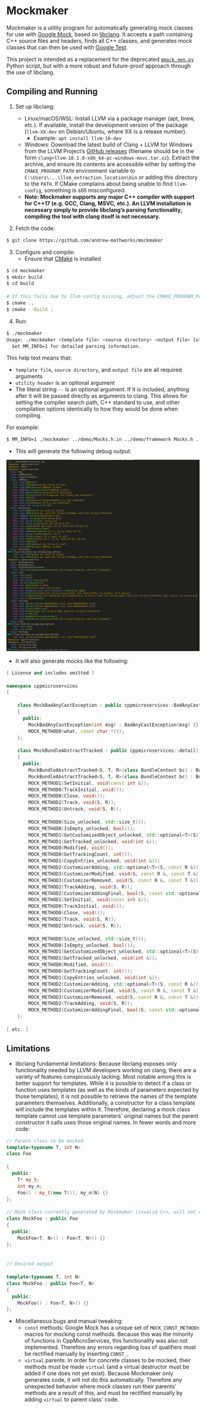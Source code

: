 # Mockmaker

Mockmaker is a utility program for automatically generating mock classes for use with [Google Mock](https://google.github.io/googletest/gmock_cook_book.html), based on [libclang](https://clang.llvm.org/doxygen/group__CINDEX.html).  It accepts a path containing C++ source files and headers, finds all C++ classes, and generates mock classes that can then be used with [Google Test](https://google.github.io/googletest).

This project is intended as a replacement for the deprecated [`gmock_gen.py`](https://github.com/MrKepzie/google-mock/blob/master/scripts/generator/gmock_gen.py) Python script, but with a more robust and future-proof approach through the use of libclang.

## Compiling and Running

1. Set up libclang:
    - Linux/macOS/WSL:  Install LLVM via a package manager (apt, brew, etc.).  If available, install the development version of the package (`llvm-XX-dev` on Debian/Ubuntu, where XX is a release number).
        - Example:  `apt install llvm-18-dev`
    - Windows:  Download the latest build of Clang + LLVM for Windows from the LLVM Project’s [GitHub releases](https://github.com/llvm/llvm-project/releases/tag/llvmorg-18.1.8) (filename should be in the form `clang+llvm-18.1.8-x86_64-pc-windows-msvc.tar.xz`).  Extract the archive, and ensure its contents are accessible either by setting the `CMAKE_PROGRAM_PATH` environment variable to `C:\Users\...\llvm_extraction_location\bin` or adding this directory to the `PATH`.  If CMake complains about being unable to find `llvm-config`, something is still misconfigured.
    - **Note:  Mockmaker supports any major C++ compiler with support for C++17 (e.g. GCC, Clang, MSVC, etc.).  An LLVM installation is necessary simply to provide libclang’s parsing functionality, compiling the tool with clang itself is not necessary.**

2. Fetch the code:

```sh
$ git clone https://github.com/andrew-mathworks/mockmaker
```

3. Configure and compile:
    - Ensure that [CMake](https://cmake.org) is installed

```sh
$ cd mockmaker
$ mkdir build
$ cd build

# If this fails due to llvm-config missing, adjust the CMAKE_PROGRAM_PATH environment variable or system PATH
$ cmake ..
$ cmake --build .
```

4. Run:

```sh
$ ./mockmaker
Usage: ./mockmaker <template file> <source directory> <output file> [utility header] -- [clang flags]
  Set MM_INFO=1 for detailed parsing information.
```

This help text means that:
- `template file`, `source directory`, and `output file` are all required arguments
- `utility header` is an optional argument
- The literal string `--` is an optional argument.  If it is included, anything after it will be passed directly as arguments to clang.  This allows for setting the compiler search path, C++ standard to use, and other compilation options identically to how they would be done when compiling.

For example:

```sh
$ MM_INFO=1 ./mockmaker ../demo/Mocks.h.in ../demo/framework Mocks.h ../demo/util.h
```

- This will generate the following debug output:

![demo.png](https://raw.githubusercontent.com/andrew-mathworks/mockmaker/main/demo/demo.png)

- It will also generate mocks like the following:

```cpp
[ License and includes omitted ]

namespace cppmicroservices
{

    class MockBadAnyCastException : public cppmicroservices::BadAnyCastException
    {
      public:
        MockBadAnyCastException(int msg) : BadAnyCastException(msg) {}
        MOCK_METHOD0(what, const char *());
    };

    class MockBundleAbstractTracked : public cppmicroservices::detail::BundleAbstractTracked
    {
      public:
        MockBundleAbstractTracked<S, T, R>(class BundleContext bc) : BundleAbstractTracked<S, T, R>(bc) {}
        MockBundleAbstractTracked<S, T, R>(class BundleContext bc) : BundleAbstractTracked<S, T, R>(bc) {}
        MOCK_METHOD1(SetInitial, void(const int &));
        MOCK_METHOD0(TrackInitial, void());
        MOCK_METHOD0(Close, void());
        MOCK_METHOD2(Track, void(S, R));
        MOCK_METHOD2(Untrack, void(S, R));

        MOCK_METHOD0(Size_unlocked, std::size_t());
        MOCK_METHOD0(IsEmpty_unlocked, bool());
        MOCK_METHOD1(GetCustomizedObject_unlocked, std::optional<T>(S));
        MOCK_METHOD1(GetTracked_unlocked, void(int &));
        MOCK_METHOD0(Modified, void());
        MOCK_METHOD0(GetTrackingCount, int());
        MOCK_METHOD1(CopyEntries_unlocked, void(int &));
        MOCK_METHOD2(CustomizerAdding, std::optional<T>(S, const R &));
        MOCK_METHOD3(CustomizerModified, void(S, const R &, const T &));
        MOCK_METHOD3(CustomizerRemoved, void(S, const R &, const T &));
        MOCK_METHOD2(TrackAdding, void(S, R));
        MOCK_METHOD2(CustomizerAddingFinal, bool(S, const std::optional<T> &));
        MOCK_METHOD1(SetInitial, void(const int &));
        MOCK_METHOD0(TrackInitial, void());
        MOCK_METHOD0(Close, void());
        MOCK_METHOD2(Track, void(S, R));
        MOCK_METHOD2(Untrack, void(S, R));

        MOCK_METHOD0(Size_unlocked, std::size_t());
        MOCK_METHOD0(IsEmpty_unlocked, bool());
        MOCK_METHOD1(GetCustomizedObject_unlocked, std::optional<T>(S));
        MOCK_METHOD1(GetTracked_unlocked, void(int &));
        MOCK_METHOD0(Modified, void());
        MOCK_METHOD0(GetTrackingCount, int());
        MOCK_METHOD1(CopyEntries_unlocked, void(int &));
        MOCK_METHOD2(CustomizerAdding, std::optional<T>(S, const R &));
        MOCK_METHOD3(CustomizerModified, void(S, const R &, const T &));
        MOCK_METHOD3(CustomizerRemoved, void(S, const R &, const T &));
        MOCK_METHOD2(TrackAdding, void(S, R));
        MOCK_METHOD2(CustomizerAddingFinal, bool(S, const std::optional<T> &));
    };
    
[ etc. ]
```

## Limitations

- libclang fundamental limitations:  Because libclang exposes only functionality needed by LLVM developers working on clang, there are a variety of features conspicuously lacking.  Most notable among this is better support for templates.  While it is possible to detect if a class or function uses templates (as well as the kinds of parameters expected by those templates), it is not possible to retrieve the names of the template parameters themselves.  Additionally, a constructor for a class template will include the templates within it.  Therefore, declaring a mock class template cannot use template parameters' original names but the parent constructor it calls uses those original names.  In fewer words and more code:

```cpp
// Parent class to be mocked
template<typename T, int N>
class Foo

{
  public:
    T* my_t;
    int my_n;
    Foo() : my_t(new T()), my_n(N) {}
};

// Mock class currently generated by Mockmaker (invalid C++, will not compile)
class MockFoo : public Foo
{
  public:
    MockFoo<T, N>() : Foo<T, N>() {}
};


// Desired output

template<typename T, int N>
class MockFoo : public Foo<T, N>
{
  public:
    MockFoo() : Foo<T, N>() {}
};
```

- Miscellaneous bugs and manual tweaking:
    - `const` methods:  Google Mock has a unique set of `MOCK_CONST_METHODn` macros for mocking const methods.  Because this was the minority of functions in CppMicroServices, this functionality was also not implemented.  Therefore any errors regarding loss of qualifiers must be rectified manually by inserting `CONST_`.
    - `virtual` parents:  In order for concrete classes to be mocked, their methods must be made `virtual` (and a virtual destructor must be added if one does not yet exist).  Because Mockmaker only generates code, it will not do this automatically.  Therefore any unexpected behavior where mock classes run their parents' methods are a result of this, and must be rectified manually by adding `virtual` to parent class' code.
